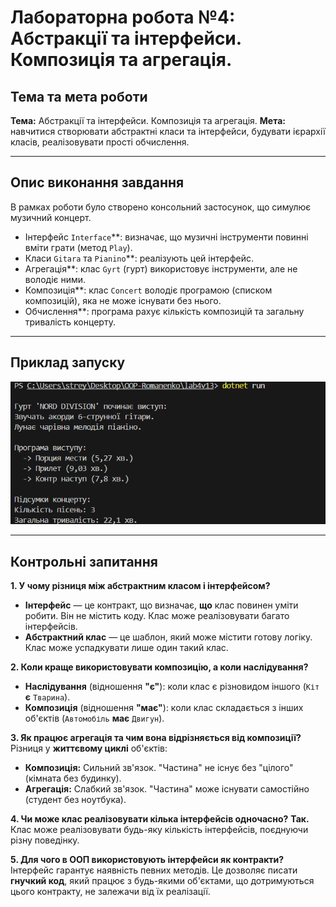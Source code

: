 # Лабораторна робота №4: Абстракції та інтерфейси. Композиція та агрегація.

## Тема та мета роботи
**Тема:** Абстракції та інтерфейси. Композиція та агрегація.
**Мета:** навчитися створювати абстрактні класи та інтерфейси, будувати ієрархії класів, реалізовувати прості обчислення.

---
## Опис виконання завдання
В рамках роботи було створено консольний застосунок, що симулює музичний концерт.
* Інтерфейс `Interface`**: визначає, що музичні інструменти повинні вміти грати (метод `Play`).
* Класи `Gitara` та `Pianino`**: реалізують цей інтерфейс.
* Агрегація**: клас `Gyrt` (гурт) використовує інструменти, але не володіє ними.
* Композиція**: клас `Concert` володіє програмою (списком композицій), яка не може існувати без нього.
* Обчислення**: програма рахує кількість композицій та загальну тривалість концерту.

---
## Приклад запуску
![Результат виконаної роботи](resultat.png)

---
## Контрольні запитання

**1. У чому різниця між абстрактним класом і інтерфейсом?**
* **Інтерфейс** — це контракт, що визначає, **що** клас повинен уміти робити. Він не містить коду. Клас може реалізовувати багато інтерфейсів.
* **Абстрактний клас** — це шаблон, який може містити готову логіку. Клас може успадкувати лише один такий клас.

**2. Коли краще використовувати композицію, а коли наслідування?**
* **Наслідування** (відношення **"є"**): коли клас є різновидом іншого (`Кіт` **є** `Тварина`).
* **Композиція** (відношення **"має"**): коли клас складається з інших об'єктів (`Автомобіль` **має** `Двигун`).

**3. Як працює агрегація та чим вона відрізняється від композиції?**
Різниця у **життєвому циклі** об'єктів:
* **Композиція:** Сильний зв'язок. "Частина" не існує без "цілого" (кімната без будинку).
* **Агрегація:** Слабкий зв'язок. "Частина" може існувати самостійно (студент без ноутбука).

**4. Чи може клас реалізовувати кілька інтерфейсів одночасно?**
**Так.** Клас може реалізовувати будь-яку кількість інтерфейсів, поєднуючи різну поведінку.

**5. Для чого в ООП використовують інтерфейси як контракти?**
Інтерфейс гарантує наявність певних методів. Це дозволяє писати **гнучкий код**, який працює з будь-якими об'єктами, що дотримуються цього контракту, не залежачи від їх реалізації.